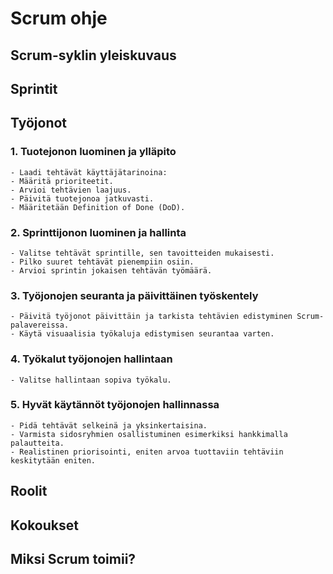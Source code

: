 # Scrum ohje

## Scrum-syklin yleiskuvaus

## Sprintit

## Työjonot
### 1. Tuotejonon luominen ja ylläpito

    - Laadi tehtävät käyttäjätarinoina:
    - Määritä prioriteetit.
    - Arvioi tehtävien laajuus.
    - Päivitä tuotejonoa jatkuvasti.
    - Määritetään Definition of Done (DoD).

### 2. Sprinttijonon luominen ja hallinta
    - Valitse tehtävät sprintille, sen tavoitteiden mukaisesti.
    - Pilko suuret tehtävät pienempiin osiin.
    - Arvioi sprintin jokaisen tehtävän työmäärä.

### 3. Työjonojen seuranta ja päivittäinen työskentely

    - Päivitä työjonot päivittäin ja tarkista tehtävien edistyminen Scrum-palavereissa.
    - Käytä visuaalisia työkaluja edistymisen seurantaa varten.
### 4. Työkalut työjonojen hallintaan

    - Valitse hallintaan sopiva työkalu.

### 5. Hyvät käytännöt työjonojen hallinnassa

    - Pidä tehtävät selkeinä ja yksinkertaisina.
    - Varmista sidosryhmien osallistuminen esimerkiksi hankkimalla palautteita.
    - Realistinen priorisointi, eniten arvoa tuottaviin tehtäviin keskitytään eniten.

## Roolit

## Kokoukset

## Miksi Scrum toimii?
